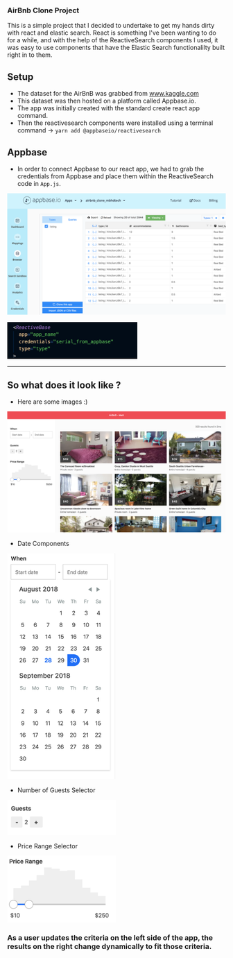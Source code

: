 ### AirBnb Clone Project

This is a simple project that I decided to undertake to get my hands dirty with react and elastic search.
React is something I've been wanting to do for a while, and with the help of the ReactiveSearch components I used, it was easy to use components that have the Elastic Search functionalilty built right in to them.

## Setup

- The dataset for the AirBnB was grabbed from www.kaggle.com
- This dataset was then hosted on a platform called Appbase.io. 
- The app was initially created with the standard create react app command.
- Then the reactivesearch components were installed using a terminal command -> `yarn add @appbaseio/reactivesearch`


## Appbase

- In order to connect Appbase to our react app, we had to grab the credentials from Appbase and place them within the ReactiveSearch code in `App.js`.

![alt text](https://github.com/mbhdtech/airbnb/blob/master/Images/Img7.png "Date Selector")

<img src="https://github.com/mbhdtech/airbnb/blob/master/Images/Img1.png" width="300">

-----------------------------------------------------------------------------------------------------------------------

## So what does it look like ? 

- Here are some images :)

![alt text](https://github.com/mbhdtech/airbnb/blob/master/Images/Img2.png "Overall App")

- Date Components

<img src="https://github.com/mbhdtech/airbnb/blob/master/Images/Img3.png" width="250">

- Number of Guests Selector

<img src="https://github.com/mbhdtech/airbnb/blob/master/Images/Img5.png" width="250">

- Price Range Selector

<img src="https://github.com/mbhdtech/airbnb/blob/master/Images/Img6.png" width="250">


### As a user updates the criteria on the left side of the app, the results on the right change dynamically to fit those criteria.
